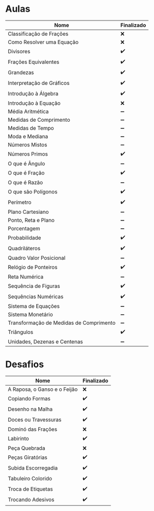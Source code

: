 # Aulas

| Nome | Finalizado |
|------|-----------|
| Classificação de Frações | ❌ |
| Como Resolver uma Equação | ❌ |
| Divisores | ✔️ |
| Frações Equivalentes | ✔️ |
| Grandezas | ✔️ |
| Interpretação de Gráficos | ✔️ |
| Introdução à Álgebra | ✔️ |
| Introdução à Equação | ❌ |
| Média Aritmética | ➖ |
| Medidas de Comprimento | ➖ |
| Medidas de Tempo | ➖ |
| Moda e Mediana | ➖ |
| Números Mistos | ➖ |
| Números Primos | ✔️ |
| O que é Ângulo | ➖ |
| O que é Fração | ✔️ |
| O que é Razão | ➖ |
| O que são Polígonos | ✔️ |
| Perímetro | ✔️ |
| Plano Cartesiano | ➖ |
| Ponto, Reta e Plano | ➖ |
| Porcentagem | ➖ |
| Probabilidade | ✔️ |
| Quadriláteros | ✔️ |
| Quadro Valor Posicional | ➖ |
| Relógio de Ponteiros | ✔️ |
| Reta Numérica | ➖ |
| Sequência de Figuras | ✔️ |
| Sequências Numéricas | ✔️ |
| Sistema de Equações | ➖ |
| Sistema Monetário | ➖ |
| Transformação de Medidas de Comprimento | ➖ |
| Triângulos | ✔️ |
| Unidades, Dezenas e Centenas | ➖ |

# Desafios

| Nome | Finalizado |
|------|-----------|
| A Raposa, o Ganso e o Feijão | ❌ |
| Copiando Formas | ✔️ |
| Desenho na Malha | ✔️ |
| Doces ou Travessuras | ✔️ |
| Dominó das Frações | ❌ |
| Labirinto | ✔️ |
| Peça Quebrada | ❌ |
| Peças Giratórias | ✔️ |
| Subida Escorregadia | ✔️ |
| Tabuleiro Colorido | ✔️ |
| Troca de Etiquetas | ✔️ |
| Trocando Adesivos | ✔️ |